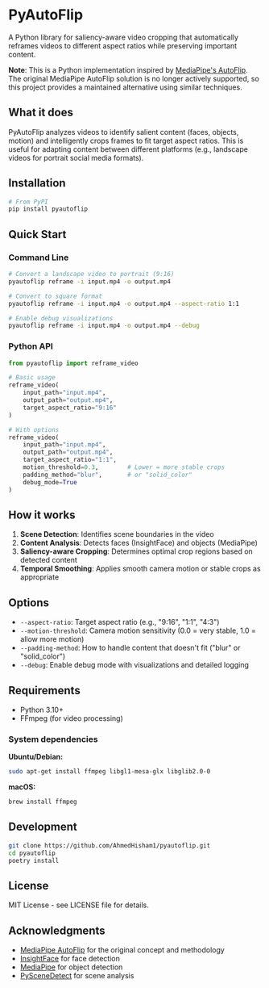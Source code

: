 # PyAutoFlip

A Python library for saliency-aware video cropping that automatically reframes videos to different aspect ratios while preserving important content.

**Note**: This is a Python implementation inspired by [MediaPipe's AutoFlip](https://github.com/google-ai-edge/mediapipe/blob/master/docs/solutions/autoflip.md). The original MediaPipe AutoFlip solution is no longer actively supported, so this project provides a maintained alternative using similar techniques.

## What it does

PyAutoFlip analyzes videos to identify salient content (faces, objects, motion) and intelligently crops frames to fit target aspect ratios. This is useful for adapting content between different platforms (e.g., landscape videos for portrait social media formats).

## Installation

```bash
# From PyPI
pip install pyautoflip
```

## Quick Start

### Command Line

```bash
# Convert a landscape video to portrait (9:16) 
pyautoflip reframe -i input.mp4 -o output.mp4

# Convert to square format
pyautoflip reframe -i input.mp4 -o output.mp4 --aspect-ratio 1:1

# Enable debug visualizations
pyautoflip reframe -i input.mp4 -o output.mp4 --debug
```

### Python API

```python
from pyautoflip import reframe_video

# Basic usage
reframe_video(
    input_path="input.mp4",
    output_path="output.mp4", 
    target_aspect_ratio="9:16"
)

# With options
reframe_video(
    input_path="input.mp4",
    output_path="output.mp4",
    target_aspect_ratio="1:1",
    motion_threshold=0.3,        # Lower = more stable crops
    padding_method="blur",       # or "solid_color"
    debug_mode=True
)
```

## How it works

1. **Scene Detection**: Identifies scene boundaries in the video
2. **Content Analysis**: Detects faces (InsightFace) and objects (MediaPipe) 
3. **Saliency-aware Cropping**: Determines optimal crop regions based on detected content
4. **Temporal Smoothing**: Applies smooth camera motion or stable crops as appropriate

## Options

- `--aspect-ratio`: Target aspect ratio (e.g., "9:16", "1:1", "4:3")
- `--motion-threshold`: Camera motion sensitivity (0.0 = very stable, 1.0 = allow more motion)
- `--padding-method`: How to handle content that doesn't fit ("blur" or "solid_color")
- `--debug`: Enable debug mode with visualizations and detailed logging

## Requirements

- Python 3.10+
- FFmpeg (for video processing)

### System dependencies

**Ubuntu/Debian:**
```bash
sudo apt-get install ffmpeg libgl1-mesa-glx libglib2.0-0
```

**macOS:**
```bash
brew install ffmpeg
```

## Development

```bash
git clone https://github.com/AhmedHisham1/pyautoflip.git
cd pyautoflip
poetry install
```

## License

MIT License - see LICENSE file for details.

## Acknowledgments

- [MediaPipe AutoFlip](https://github.com/google-ai-edge/mediapipe/blob/master/docs/solutions/autoflip.md) for the original concept and methodology
- [InsightFace](https://github.com/deepinsight/insightface) for face detection
- [MediaPipe](https://github.com/google/mediapipe) for object detection
- [PySceneDetect](https://github.com/Breakthrough/PySceneDetect) for scene analysis
